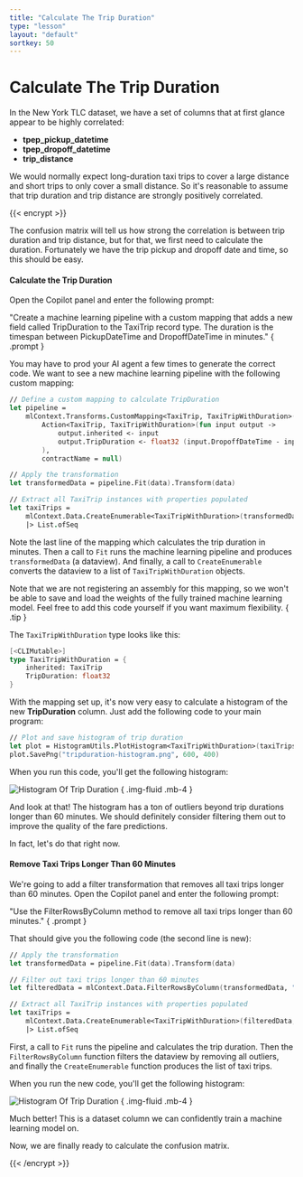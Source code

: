 ```yaml
---
title: "Calculate The Trip Duration"
type: "lesson"
layout: "default"
sortkey: 50
---
```


# Calculate The Trip Duration

In the New York TLC dataset, we have a set of columns that at first glance appear to be highly correlated: 

- **tpep_pickup_datetime**
- **tpep_dropoff_datetime**
- **trip_distance**

We would normally expect long-duration taxi trips to cover a large distance and short trips to only cover a small distance. So it's reasonable to assume that trip duration and trip distance are strongly positively correlated. 

{{< encrypt >}}

The confusion matrix will tell us how strong the correlation is between trip duration and trip distance, but for that, we first need to calculate the duration. Fortunately we have the trip pickup and dropoff date and time, so this should be easy.

#### Calculate the Trip Duration

Open the Copilot panel and enter the following prompt:

"Create a machine learning pipeline with a custom mapping that adds a new field called TripDuration to the TaxiTrip record type. The duration is the timespan between PickupDateTime and DropoffDateTime in minutes."
{ .prompt }

You may have to prod your AI agent a few times to generate the correct code. We want to see a new machine learning pipeline with the following custom mapping:

```fsharp
// Define a custom mapping to calculate TripDuration
let pipeline = 
    mlContext.Transforms.CustomMapping<TaxiTrip, TaxiTripWithDuration>(
        Action<TaxiTrip, TaxiTripWithDuration>(fun input output ->
            output.inherited <- input
            output.TripDuration <- float32 (input.DropoffDateTime - input.PickupDateTime).TotalMinutes
        ),
        contractName = null)

// Apply the transformation
let transformedData = pipeline.Fit(data).Transform(data)

// Extract all TaxiTrip instances with properties populated
let taxiTrips = 
    mlContext.Data.CreateEnumerable<TaxiTripWithDuration>(transformedData, reuseRowObject = false)
    |> List.ofSeq
```

Note the last line of the mapping which calculates the trip duration in minutes. Then a call to `Fit` runs the machine learning pipeline and produces `transformedData` (a dataview). And finally, a call to `CreateEnumerable` converts the dataview to a list of `TaxiTripWithDuration` objects.  

Note that we are not registering an assembly for this mapping, so we won't be able to save and load the weights of the fully trained machine learning model. Feel free to add this code yourself if you want maximum flexibility. 
{ .tip }

The `TaxiTripWithDuration` type looks like this:

```fsharp
[<CLIMutable>]
type TaxiTripWithDuration = {
    inherited: TaxiTrip
    TripDuration: float32
}
```

With the mapping set up, it's now very easy to calculate a histogram of the new **TripDuration** column. Just add the following code to your main program:

```fsharp
// Plot and save histogram of trip duration
let plot = HistogramUtils.PlotHistogram<TaxiTripWithDuration>(taxiTrips, "TripDuration")
plot.SavePng("tripduration-histogram.png", 600, 400)
```

When you run this code, you'll get the following histogram:

![Histogram Of Trip Duration](../img/tripduration-histogram.png)
{ .img-fluid .mb-4 }

And look at that! The histogram has a ton of outliers beyond trip durations longer than 60 minutes. We should definitely consider filtering them out to improve the quality of the fare predictions. 

In fact, let's do that right now.

#### Remove Taxi Trips Longer Than 60 Minutes

We're going to add a filter transformation that removes all taxi trips longer than 60 minutes. Open the Copilot panel and enter the following prompt:

"Use the FilterRowsByColumn method to remove all taxi trips longer than 60 minutes."
{ .prompt }

That should give you the following code (the second line is new):

```fsharp
// Apply the transformation
let transformedData = pipeline.Fit(data).Transform(data)

// Filter out taxi trips longer than 60 minutes
let filteredData = mlContext.Data.FilterRowsByColumn(transformedData, "TripDuration", upperBound = 60.0)

// Extract all TaxiTrip instances with properties populated
let taxiTrips = 
    mlContext.Data.CreateEnumerable<TaxiTripWithDuration>(filteredData, reuseRowObject = false)
    |> List.ofSeq
```

First, a call to `Fit` runs the pipeline and calculates the trip duration. Then the `FilterRowsByColumn` function filters the dataview by removing all outliers, and finally the `CreateEnumerable` function produces the list of taxi trips. 

When you run the new code, you'll get the following histogram:

![Histogram Of Trip Duration](../img/tripduration-histogram-trim.png)
{ .img-fluid .mb-4 }

Much better! This is a dataset column we can confidently train a machine learning model on. 

Now, we are finally ready to calculate the confusion matrix. 

{{< /encrypt >}}